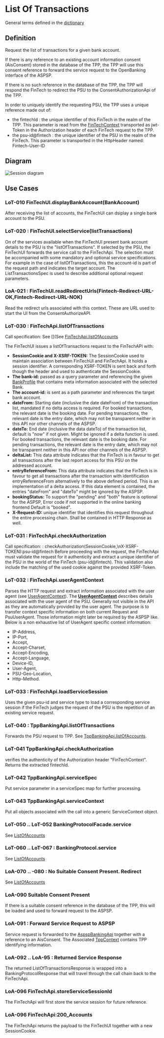 # List Of Transactions
General terms defined in the [dictionary](dictionary.md)

## Definition
Request the list of transactions for a given bank account. 

If there is any reference to an existing account information consent (AisConsent) stored in the database of the TPP, the TPP will use this consent reference to forward the service request to the OpenBanking interface of the ASPSP.

If there is no such reference in the database of the TPP, the TPP will respond the FinTech to redirect the PSU to the ConsentAuthorizationApi of the TPP.

In order to uniquely identify the requesting PSU, the TPP uses a unique reference made out of:
- the fintechId : the unique identifier of this FinTech in the realm of the TPP. This parameter is read from the [FinTechContext](dictionary.md#FinTechContext) transported as jwt-Token in the Authorization header of each FinTech request to the TPP.
- the psu-id@fintech : the unique identifier of the PSU in the realm of the FinTech.  This parameter is transported in the HttpHeader named: Fintech-User-ID

## Diagram
![Session diagram](http://www.plantuml.com/plantuml/proxy?src=https://raw.githubusercontent.com/adorsys/open-banking-gateway/develop/docs/architecture/diagrams/useCases/4b-aisListOfTransactions.puml&fmt=svg&vvv=1&sanitize=true)  

## Use Cases
### LoT-010 FinTechUI.displayBankAccount(BankAccount)
After receiving the list of accounts, the FinTechUI can dsiplay a single bank account to the PSU.

### LoT-020 : FinTechUI.selectService(listTransactions)
On of the services available when the FinTechUI present bank account details to the PSU is the "listOfTransactions". If selected by the PSU, the FinTechUI forwards the service call to the FinTechApi. The selection must be accompanied with some mandatory and optional service specifications. For example in the case of listOfTransactions, this the account-id is part of the request path and indicates the target account. The ListTransactionsSpec is used to describe additional optional request parameters.

### LoA-021 : FinTechUI.readRedirectUrls(Fintech-Redirect-URL-OK,Fintech-Redirect-URL-NOK)
Read the redirect urls associated with this context. These are URL used to start the UI from the ConsentAuthorizeAPI.

### <a name="LoT-030"></a>LoT-030 : FinTechApi.listOfTransactions
Call specification: See [](See [FinTechApi.listOfAccounts](https://github.com/adorsys/open-banking-gateway/blob/develop/fintech-examples/fintech-api/src/main/resources/static/fintech_api.yml#/v1/ais/banks/{bank-id}/accounts/{account-id}/transactions:)

The FinTechUI issues a listOfTransactions request to the FinTechAPI with:
- __SessionCookie and X-XSRF-TOKEN:__ The SessionCookie used to maintain association between FinTechUI and FinTechApi. It holds a session identifier. A corresponding XSRF-TOKEN is sent back and forth though the header and used to authenticate the SessionCookie.
- __The bank-id:__ passed as a query parameter and referencing the given [BankProfile](dictionary.md#BankProfile) that contains meta information associated with the selected Bank.
- __The account-id:__ is sent as a path parameter and references the target bank account.
- __dateFrom:__ Starting date (inclusive the date dateFrom) of the transaction list, mandated if no delta access is required. For booked transactions, the relevant date is the booking date. For pending transactions, the relevant date is the entry date, which may not be transparent neither in this API nor other channels of the ASPSP.
- __dateTo:__ End date (inclusive the data dateTo) of the transaction list, default is "now" if not given. Might be ignored if a delta function is used. For booked transactions, the relevant date is the booking date. For pending transactions, the relevant date is the entry date, which may not be transparent neither in this API nor other channels of the ASPSP. 
- __deltaList:__ This data attribute indicates that the FinTech is in favour to get all transactions after the last report access for this PSU on the addressed account.  
- __entryReferenceFrom:__ This data attribute indicates that the FinTech is in favour to get all transactions after the transaction with identification entryReferenceFrom alternatively to the above defined period. This is an implementation of a delta access. If this data element is contained, the entries "dateFrom" and "dateTo" might be ignored by the ASPSP.
- __bookingStatus:__ To support the "pending" and "both" feature is optional for the ASPSP, Error code if not supported in the online banking frontend Default is "booked".
- __X-Request-ID:__ unique identifier that identifies this request throughout the entire processing chain. Shall be contained in HTTP Response as well.

### LoT-031 : FinTechApi.checkAuthorization
Call specification: : checkAuthorization(SessionCookie,\nX-XSRF-TOKEN):psu-id@fintech
Before proceeding with the request, the FinTechApi must validate the request for it authenticity and extract a unique identifier of the PSU in the world of the FinTech (psu-id@fintech). This validation also include the matching of the used cookie against the provided XSRF-Token.

### <a name="LoT-032"></a>LoT-032 : FinTechApi.userAgentContext
Parses the HTTP request and extract information associated with the user agent (see [UserAgentContext](dictionary.md#UserAgentContext)).
The __[UserAgentContext](dictionary.md#UserAgentContext)__ describes details associated with the user agent of the PSU. Generally not visible in the API as they are automatically provided by the user agent. The purpose is to transfer context specific information on both current Request and PsuUserAgent. Those information might later be required by the ASPSP like. Below is a non exhaustive list of UserAgent specific context information:
  * IP-Address,
  * IP-Port,
  * Accept,
  * Accept-Charset,
  * Accept-Encoding,
  * Accept-Language,
  * Device-ID,
  * User-Agent,
  * PSU-Geo-Location,
  * Http-Method.

### LoT-033 : FinTechApi.loadServiceSession
Uses the given psu-id and service type to load a corresponding service session if the FinTech judges the request of the PSU is the repetition of an existing service request.


### LoT-040 : TppBankingApi.listOfTransactions
Forwards the PSU request to TPP. See [TppBankingApi.listOfAccounts](https://github.com/adorsys/open-banking-gateway/blob/develop/opba-banking-rest-api-ymls/src/main/resources/static/tpp_banking_api_ais.yml#/v1/banking/ais/accounts/{account-id}/transactions:).

### LoT-041 TppBankingApi.checkAuthorization
verifies the authenticity of the Authorization header "FinTechContext". Returns the extracted fintechId.

### LoT-042 TppBankingApi.serviceSpec
Put service parameter in a serviceSpec map for further processing.

### LoT-043 TppBankingApi.serviceContext
Put all objects associated with the call into a generic ServiceContext object.

### LoT-050 .. LoT-052 BankingProtocolFacade.service
See [ListOfAccounts](4a-aisListOfAccounts.md#LoA-050)

### LoT-060 .. LoT-067 : BankingProtocol.service
See [ListOfAccounts](4a-aisListOfAccounts.md#LoA-060)

### LoA-070 .. -080 : No Suitable Consent Present. Redirect
See [ListOfAccounts](4a-aisListOfAccounts.md#LoA-070)

### <a name="LoA-090"></a>LoA-090 Suitable Consent Present
If there is a suitable consent reference in the database of the TPP, this will be loaded and used to forward request to the ASPSP.

### <a name="LoA-091"></a>LoA-091 : Forward Service Request to ASPSP
Service request is forwarded to the [AspspBankingApi](dictionary.md#AspspBankingApi) together with a reference to an AisConsent. The Associated [TppContext](dictionary.md#TppContext) contains TPP identifying information.

### LoA-092 .. LoA-95 : Returned Service Response
The returned ListOfTransactionsResponse is wrapped into a BankingProtocolResponse<ListOfTransactions> that will travel through the call chain back to the FinTechApi.

### LoA-096 FinTechApi.storeServiceSessionId
The FinTechApi will first store the service session for future reference.

### LoA-096 FinTechApi:200_Accounts
The FinTechApi returns the payload to the FinTechUI together with a new SessionCookie. 
